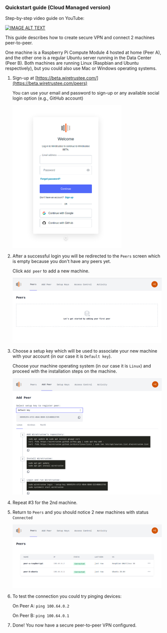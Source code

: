 ### Quickstart guide (Cloud Managed version)
Step-by-step video guide on YouTube:

[![IMAGE ALT TEXT](https://img.youtube.com/vi/j0EPaK5Rapw/0.jpg)](https://youtu.be/j0EPaK5Rapw "Wiretrustee - secure private network in less than 5 minutes")

This guide describes how to create secure VPN and connect 2 machines peer-to-peer.

One machine is a Raspberry Pi Compute Module 4 hosted at home (Peer A), and the other one is a regular Ubuntu server running in the Data Center (Peer B).
Both machines are running Linux (Raspbian and Ubuntu respectively), but you could also use Mac or Windows operating systems.

1. Sign-up at [https://beta.wiretrustee.com/](https://beta.wiretrustee.com/peers)

    You can use your email and password to sign-up or any available social login option (e.g., GitHub account)
    
    <img src="media/auth.png" alt="auth" width="350"/>

2. After a successful login you will be redirected to the ```Peers``` screen which is empty because you don't have any peers yet.
   
    Click ```Add peer``` to add a new machine.
    
    <img src="media/empty-peers.png" alt="empty-peers" width="700"/>
    
3.  Choose a setup key which will be used to associate your new machine with your account (in our case it is ```Default key```).

    Choose your machine operating system (in our case it is ```Linux```) and proceed with the installation steps on the machine.

    <img src="media/add-peer.png" alt="add-peer" width="700"/>    

4. Repeat #3 for the 2nd machine.
5. Return to ```Peers``` and you should notice 2 new machines with status ```Connected```
   
    <img src="media/peers.png" alt="peers" width="700"/>

6. To test the connection you could try pinging devices:
   
    On Peer A:
    ```ping 100.64.0.2```
    
    On Peer B:
    ```ping 100.64.0.1```
7. Done! You now have a secure peer-to-peer VPN configured.